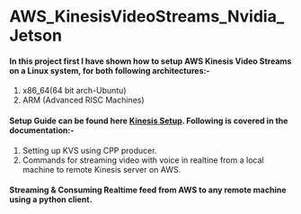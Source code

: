 # AWS_KinesisVideoStreams_Nvidia_Jetson

#### In this project first I have shown how to setup AWS Kinesis Video Streams on a Linux system, for both following architectures:-
1. x86_64(64 bit arch-Ubuntu)
2. ARM (Advanced RISC Machines)

#### Setup Guide can be found here  [Kinesis Setup](https://docs.google.com/document/d/1hzinUz4ITGDOXObwDEF3nb8SJuu1cu8gX2HoPBd_os0/edit?usp=sharing). Following is covered in the documentation:-
1. Setting up KVS using CPP producer.
2. Commands for streaming video with voice in realtine from a local machine to remote Kinesis server on AWS.

#### Streaming & Consuming Realtime feed from AWS to any remote machine using a python client.



